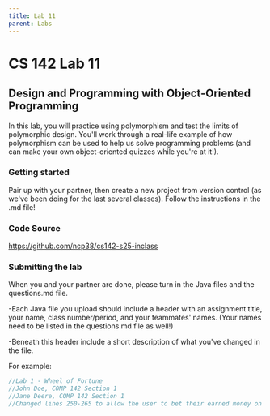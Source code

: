 ```yaml
---
title: Lab 11
parent: Labs
---
```


# CS 142 Lab 11

## Design and Programming with Object-Oriented Programming

In this lab, you will practice using polymorphism and test the limits of polymorphic design.  You'll work through a real-life example of how polymorphism can be used to help us solve programming problems (and can make your own object-oriented quizzes while you're at it!).  

### Getting started

Pair up with your partner, then create a new project from version control (as we've been doing for the last several classes).  Follow the instructions in the .md file!

### Code Source

https://github.com/ncp38/cs142-s25-inclass

### Submitting the lab

When you and your partner are done, please turn in the Java files and the questions.md file. 

-Each Java file you upload should include a header with an assignment title, your name, class number/period, and your teammates' names.  (Your names need to be listed in the questions.md file as well!)

-Beneath this header include a short description of what you've changed in the file.

For example:

```java
//Lab 1 - Wheel of Fortune
//John Doe, COMP 142 Section 1
//Jane Deere, COMP 142 Section 1
//Changed lines 250-265 to allow the user to bet their earned money on a letter.
```